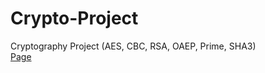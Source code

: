 Crypto-Project
==============

Cryptography Project (AES, CBC, RSA, OAEP, Prime, SHA3)
<br/>
[Page](http://franciscodesign.github.io/Crypto-Project/)

